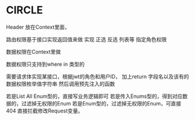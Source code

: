 # CIRCLE

Header 放在Context里面，

路由权限基于接口实现返回值来做
实现 正选 反选 列表等 指定角色权限

数据权限在Context里做

数据权限只支持到where in 类型的

需要请求体实现某接口，根据jwt的角色和用户ID，
加上return 字段名以及该有的数据权限枚举值字符串
然后调用预先注入的函数

若是List All Enum型的，直接写业务逻辑即可
若是传入Enums型的，得到对应数据的，过滤掉无权限的Enum
若是Enum型的，过滤掉无权限的Enum，可直接404
直接拦截修改Request变量。

